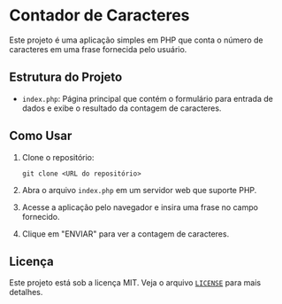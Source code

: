 # Contador de Caracteres

Este projeto é uma aplicação simples em PHP que conta o número de caracteres em uma frase fornecida pelo usuário.

## Estrutura do Projeto

- `index.php`: Página principal que contém o formulário para entrada de dados e exibe o resultado da contagem de caracteres.

## Como Usar

1. Clone o repositório:
   ```
   git clone <URL do repositório>
   ```

2. Abra o arquivo `index.php` em um servidor web que suporte PHP.

3. Acesse a aplicação pelo navegador e insira uma frase no campo fornecido.

4. Clique em "ENVIAR" para ver a contagem de caracteres.

## Licença
Este projeto está sob a licença MIT. Veja o arquivo [`LICENSE`](LICENSE) para mais detalhes.